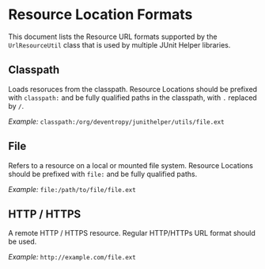 <!--
Copyright 2015 JUnit Helper Contributors

Licensed under the Apache License, Version 2.0 (the "License");
you may not use this file except in compliance with the License.
You may obtain a copy of the License at

    http://www.apache.org/licenses/LICENSE-2.0

Unless required by applicable law or agreed to in writing, software
distributed under the License is distributed on an "AS IS" BASIS,
WITHOUT WARRANTIES OR CONDITIONS OF ANY KIND, either express or implied.
See the License for the specific language governing permissions and
limitations under the License.
-->

# Resource Location Formats

This document lists the Resource URL formats supported by the `UrlResourceUtil` class that is used by multiple
JUnit Helper libraries.

## Classpath

Loads resoruces from the classpath. Resource Locations should be prefixed with `classpath:` and be fully qualified paths
in the classpath, with `.` replaced by `/`.

*Example:* `classpath:/org/deventropy/junithelper/utils/file.ext`

## File

Refers to a resource on a local or mounted file system. Resource Locations should be prefixed with `file:` and be fully
qualified paths.

*Example:* `file:/path/to/file/file.ext`

## HTTP / HTTPS

A remote HTTP / HTTPS resource. Regular HTTP/HTTPs URL format should be used.

*Example:* `http://example.com/file.ext`
